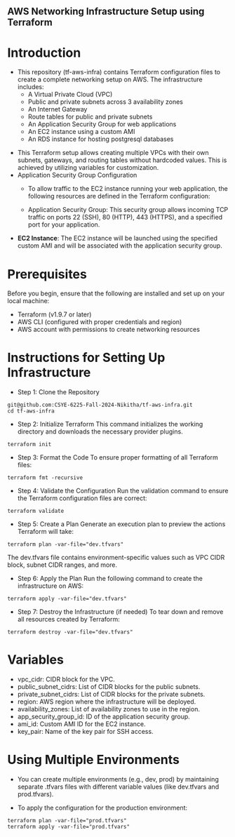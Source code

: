 ## AWS Networking Infrastructure Setup using Terraform
# Introduction
* This repository (tf-aws-infra) contains Terraform configuration files to create a complete networking setup on AWS. The infrastructure includes:
  - A Virtual Private Cloud (VPC)
  - Public and private subnets across 3 availability zones
  - An Internet Gateway
  - Route tables for public and private subnets
  - An Application Security Group for web applications
  - An EC2 instance using a custom AMI
  - An RDS instance for hosting postgresql databases

- This Terraform setup allows creating multiple VPCs with their own subnets, gateways, and routing tables without hardcoded values. This is achieved by utilizing variables for customization.
- Application Security Group Configuration
  - To allow traffic to the EC2 instance running your web application, the following resources are defined in the Terraform configuration:

  - Application Security Group: This security group allows incoming TCP traffic on ports 22 (SSH), 80 (HTTP), 443 (HTTPS), and a specified port for your application.
- **EC2 Instance**: The EC2 instance will be launched using the specified custom AMI and will be associated with the application security group.

# Prerequisites
Before you begin, ensure that the following are installed and set up on your local machine:

- Terraform (v1.9.7 or later)
- AWS CLI (configured with proper credentials and region)
- AWS account with permissions to create networking resources

# Instructions for Setting Up Infrastructure
- Step 1: Clone the Repository
```
git@github.com:CSYE-6225-Fall-2024-Nikitha/tf-aws-infra.git
cd tf-aws-infra
```
- Step 2: Initialize Terraform
This command initializes the working directory and downloads the necessary provider plugins.
```
terraform init
``` 
- Step 3: Format the Code
To ensure proper formatting of all Terraform files:
```
terraform fmt -recursive
```

- Step 4: Validate the Configuration
Run the validation command to ensure the Terraform configuration files are correct:
```
terraform validate
``` 

- Step 5: Create a Plan
Generate an execution plan to preview the actions Terraform will take:
```
terraform plan -var-file="dev.tfvars"
```
The dev.tfvars file contains environment-specific values such as VPC CIDR block, subnet CIDR ranges, and more.

- Step 6: Apply the Plan
Run the following command to create the infrastructure on AWS:

```
terraform apply -var-file="dev.tfvars"
```

- Step 7: Destroy the Infrastructure (if needed)
To tear down and remove all resources created by Terraform:

```
terraform destroy -var-file="dev.tfvars"
```

# Variables
- vpc_cidr: CIDR block for the VPC.
- public_subnet_cidrs: List of CIDR blocks for the public subnets.
- private_subnet_cidrs: List of CIDR blocks for the private subnets.
- region: AWS region where the infrastructure will be deployed.
- availability_zones: List of availability zones to use in the region.
- app_security_group_id: ID of the application security group.
- ami_id: Custom AMI ID for the EC2 instance.
- key_pair: Name of the key pair for SSH access.


# Using Multiple Environments
- You can create multiple environments (e.g., dev, prod) by maintaining separate .tfvars files with different variable values (like dev.tfvars and prod.tfvars).

- To apply the configuration for the production environment:

```
terraform plan -var-file="prod.tfvars"
terraform apply -var-file="prod.tfvars"
```